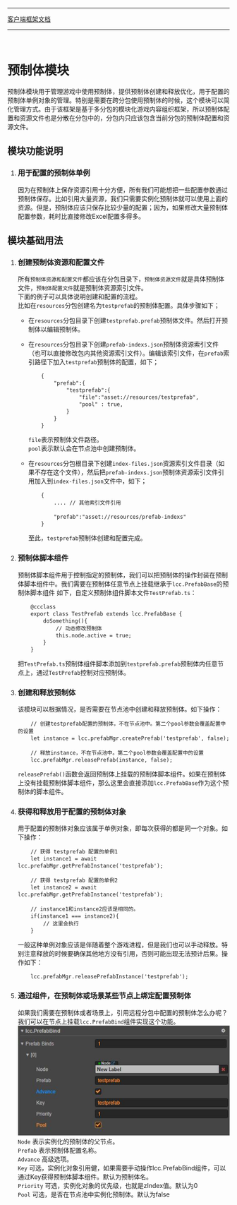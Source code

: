 ****
[客户端框架文档](./1.客户端框架文档.md)<br/>
****
<br/>

# **预制体模块**

预制体模块用于管理游戏中使用预制体，提供预制体创建和释放优化，用于配置的预制体单例对象的管理。特别是需要在跨分包使用预制体的时候，这个模块可以简化管理方式。由于该框架是基于多分包的模块化游戏内容组织框架，所以预制体配置和资源文件也是分散在分包中的，分包内只应该包含当前分包的预制体配置和资源文件。

## **模块功能说明**

1. ### 用于配置的预制体单例
    因为在预制体上保存资源引用十分方便，所有我们可能想把一些配置参数通过预制体保存。比如引用大量资源，我们只需要实例化预制体就可以使用上面的资源。但是，预制体应该只保存比较少量的配置；因为，如果修改大量预制体配置参数，耗时比直接修改Excel配置多得多。

## **模块基础用法**

1. ### 创建预制体资源和配置文件
    所有`预制体资源和配置文件`都应该在分包目录下，`预制体资源文件`就是具体预制体文件，`预制体配置文件`就是预制体资源索引文件。<br/>
    下面的例子可以具体说明创建和配置的流程。<br/>
    比如在`resources`分包创建名为`testprefab`的预制体配置。具体步骤如下；<br/>
    * 在`resources`分包目录下创建`testprefab.prefab`预制体文件。然后打开预制体以编辑预制体。
    * 在`resources`分包目录下创建`prefab-indexs.json`预制体资源索引文件（也可以直接修改包内其他资源索引文件）。编辑该索引文件，在`prefab`索引路径下加入`testprefab`预制体的配置，如下；<br/>
        ```
            {
                "prefab":{
                    "testprefab":{
                        "file":"asset://resources/testprefab",
                        "pool" : true,
                    }
                }
            }
        ```
        `file`表示预制体文件路径。<br/>
        `pool`表示默认会在节点池中创建预制体。

    * 在`resources`分包根目录下创建`index-files.json`资源索引文件目录（如果不存在这个文件），然后把`prefab-indexs.json`预制体资源索引文件引用加入到`index-files.json`文件中，如下；<br/>
        ```
            {
                .... // 其他索引文件引用

                "prefab":"asset://resources/prefab-indexs"
            }
        ```
        至此，`testprefab`预制体创建和配置完成。

2. ### 预制体脚本组件
    预制体脚本组件用于控制指定的预制体，我们可以把预制体的操作封装在预制体脚本组件中。我们需要在预制体任意节点上挂载继承于`lcc.PrefabBase`的预制体脚本组件
    如下，自定义预制体组件脚本文件`TestPrefab.ts`：<br/>
    ```
        @ccclass
        export class TestPrefab extends lcc.PrefabBase {
            doSomething(){
                // 动态修改预制体
                this.node.active = true;
            }
        }
    ```
    把`TestPrefab.ts`预制体组件脚本添加到`testprefab.prefab`预制体内任意节点上，通过`TestPrefab`控制对应预制体。

3. ### 创建和释放预制体
    该模块可以根据情况，是否需要在节点池中创建和释放预制体。如下操作：<br/>
    ```
        // 创建testprefab配置的预制体，不在节点池中。第二个pool参数会覆盖配置中的设置
        let instance = lcc.prefabMgr.createPrefab('testprefab', false);

        // 释放instance，不在节点池中。第二个pool参数会覆盖配置中的设置
        lcc.prefabMgr.releasePrefab(instance, false);
    ```
    `releasePrefab()`函数会返回预制体上挂载的预制体脚本组件。如果在预制体上没有挂载预制体脚本组件，那么这里会直接添加`lcc.PrefabBase`作为这个预制体的脚本组件。

4. ### 获得和释放用于配置的预制体对象
    用于配置的预制体对象应该属于单例对象，即每次获得的都是同一个对象。如下操作：<br/>
    ```
        // 获得 testprefab 配置的单例1
        let instance1 = await lcc.prefabMgr.getPrefabInstance('testprefab');

        // 获得 testprefab 配置的单例2
        let instance2 = await lcc.prefabMgr.getPrefabInstance('testprefab');

        // instance1和instance2应该是相同的。
        if(instance1 === instance2){
            // 这里会执行
        }
    ```
    一般这种单例对象应该是伴随着整个游戏进程，但是我们也可以手动释放。特别注意释放的时候要确保其他地方没有引用，否则可能出现无法预计后果。操作如下：<br/>
    ```
        lcc.prefabMgr.releasePrefabInstance('testprefab');
    ```

5. ### 通过组件，在预制体或场景某些节点上绑定配置预制体
    如果我们需要在预制体或者场景上，引用远程分包中配置的预制体怎么办呢？<br/>
    我们可以在节点上挂载`lcc.PrefabBind`组件实现这个功能。<br/>
    ![avatar](./images/PrefabBind组件实例.jpg)<br/>
    `Node` 表示实例化的预制体的父节点。<br/>
    `Prefab` 表示预制体配置名称。<br/>
    `Advance` 高级选项。<br/>
    `Key` 可选，实例化对象引用健，如果需要手动操作lcc.PrefabBind组件，可以通过Key获得预制体脚本组件。默认为预制体名。<br/>
    `Priority` 可选，实例化对象的优先级，也就是zIndex值。默认为0<br/>
    `Pool` 可选，是否在节点池中实例化预制体。默认为false<br/>


